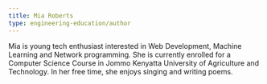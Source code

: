 ```yaml
---
title: Mia Roberts
type: engineering-education/author
---
```

Mia is young tech enthusiast interested in Web Development, Machine Learning  and Network programming. She is currently enrolled for a Computer Science Course in Jommo Kenyatta University of Agriculture and Technology. In her free time, she enjoys singing and writing poems.
